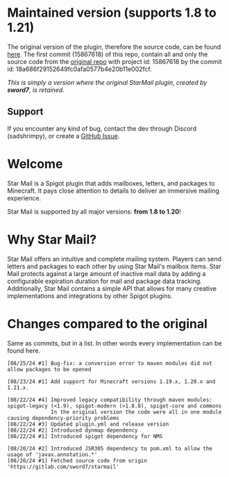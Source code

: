 # Maintained version (supports 1.8 to 1.21)
The original version of the plugin, therefore the source code, can be found [here](https://gitlab.com/sword7/starmail).
The first commit (15867618) of this repo, contain all and only the source code from the [original repo](https://gitlab.com/sword7/starmail) with project id: 15867618 by the commit id: 18a686f29152649fc0afa0577b4e20b11e002fcf.

*This is simply a version where the original StarMail plugin, created by **sword7**, is retained.*

## Support
If you encounter any kind of bug, contact the dev through Discord (sadshrimpy), or  create a [GitHub Issue](https://github.com/SadShrimpyy/StarMail/issues).

# Welcome
Star Mail is a Spigot plugin that adds mailboxes, letters, and packages to Minecraft. It pays close attention to details to deliver an immersive mailing experience.

Star Mail is supported by all major versions: **from 1.8 to 1.20**!

# Why Star Mail?
Star Mail offers an intuitive and complete mailing system. Players can send letters and packages to each other by using Star Mail's mailbox items. Star Mail protects against a large amount of inactive mail data by adding a configurable expiration duration for mail and package data tracking.
Additionally, Star Mail contains a simple API that allows for many creative implementations and integrations by other Spigot plugins.

# Changes compared to the original
Same as commits, but in a list. In other words every implementation can be found here.
```
[08/25/24 #1] Bug-fix: a conversion error to maven modules did not allow packages to be opened

[08/23/24 #1] Add support for Minecraft versions 1.19.x, 1.20.x and 1.21.x.

[08/22/24 #4] Improved legacy compatibility through maven modules: spigot-legacy (<1.9), spigot-modern (>1.8.8), spigot-core and commons
              In the original version the code were all in one module causing dependency-priority problems
[08/22/24 #3] Updated plugin.yml and release version
[08/22/24 #2] Introduced dynmap dependency
[08/22/24 #1] Introduced spigot dependency for NMS
 
[08/20/24 #2] Introduced JSR305 dependency to pom.xml to allow the usage of 'javax.annotation.*'
[08/20/24 #1] Fetched source code from origin 'https://gitlab.com/sword7/starmail'
```

